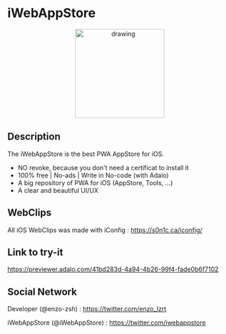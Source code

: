 # iWebAppStore
<div align='center'>
<p align="center">
  <img src="https://media.discordapp.net/attachments/856640446317723698/1121545299073183764/RoundedIcon_3.png?width=651&height=651" alt="drawing" width="200"/>
 </div>
 
 ## Description
 
 The iWebAppStore is the best PWA AppStore for iOS.
 
 - NO revoke, because you don't need a certificat to install it
 - 100% free | No-ads | Write in No-code (with Adalo)
 - A big repository of PWA for iOS (AppStore, Tools, ...)
 - A clear and beautiful UI/UX
 ## WebClips
 
 All iOS WebClips was made with iConfig : https://s0n1c.ca/iconfig/
 
 ## Link to try-it
 
 https://previewer.adalo.com/41bd283d-4a94-4b26-99f4-fade0b6f7102
 
 ## Social Network 
 
 Developer (@enzo-zsh) : https://twitter.com/enzo_lzrt
 
 iWebAppStore (@iWebAppStore) : https://twitter.com/iwebappstore
 
 
